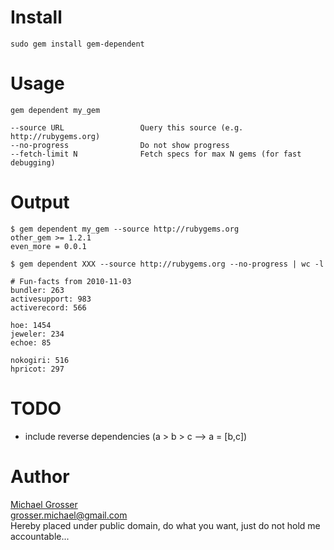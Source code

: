 Install
=======
    sudo gem install gem-dependent

Usage
=====
    gem dependent my_gem

    --source URL                 Query this source (e.g. http://rubygems.org)
    --no-progress                Do not show progress
    --fetch-limit N              Fetch specs for max N gems (for fast debugging)

Output
======

    $ gem dependent my_gem --source http://rubygems.org
    other_gem >= 1.2.1
    even_more = 0.0.1

    $ gem dependent XXX --source http://rubygems.org --no-progress | wc -l

    # Fun-facts from 2010-11-03
    bundler: 263
    activesupport: 983
    activerecord: 566

    hoe: 1454
    jeweler: 234
    echoe: 85

    nokogiri: 516
    hpricot: 297

TODO
=====
 - include reverse dependencies (a > b > c --> a = [b,c])

Author
======
[Michael Grosser](http://grosser.it)  
grosser.michael@gmail.com  
Hereby placed under public domain, do what you want, just do not hold me accountable...
